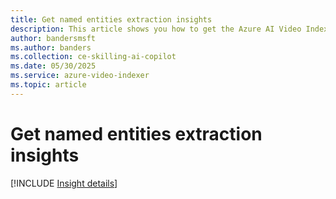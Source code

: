 ```yaml
---
title: Get named entities extraction insights
description: This article shows you how to get the Azure AI Video Indexer named entities extraction insights.
author: bandersmsft
ms.author: banders
ms.collection: ce-skilling-ai-copilot
ms.date: 05/30/2025
ms.service: azure-video-indexer
ms.topic: article
---
```


# Get named entities extraction insights

[!INCLUDE [Insight details](./includes/named-entities.md)]
